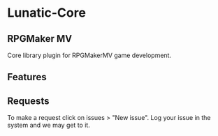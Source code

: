 # Lunatic-Core

## RPGMaker MV 

Core library plugin for RPGMakerMV game development.


## Features

## Requests

To make a request click on issues > "New issue". Log your issue in the system and we may get to it.